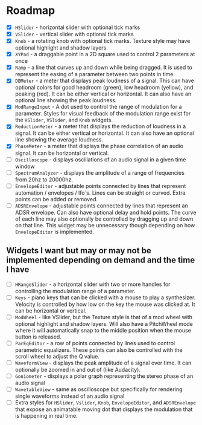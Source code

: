 # Roadmap

* [x] `HSlider` - horizontal slider with optional tick marks
* [x] `VSlider` - vertical slider with optional tick marks
* [x] `Knob` - a rotating knob with optional tick marks. Texture style may have optional highlight and shadow layers.
* [x] `XYPad` - a draggable point in a 2D square used to control 2 parameters at once
* [x] `Ramp` - a line that curves up and down while being dragged. It is used to represent the easing of a parameter between two points in time.
* [x] `DBMeter` - a meter that displays peak loudness of a signal. This can have optional colors for good headroom (green), low headroom (yellow), and peaking (red). It can be either vertical or horizontal. It can also have an optional line showing the peak loudness.
* [x] `ModRangeInput` - A dot used to control the range of modulation for a parameter. Styles for visual feedback of the modulation range exist for the `HSlider`, `VSlider`, and `Knob` widgets.
* [x] `ReductionMeter` - a meter that displays the reduction of loudness in a signal. It can be either vertical or horizontal. It can also have an optional line showing the average loudness.
* [x] `PhaseMeter` - a meter that displays the phase correlation of an audio signal. It can be horizontal or vertical.
* [ ] `Oscilloscope` - displays oscillations of an audio signal in a given time window
* [ ] `SpectrumAnalyzer` - displays the amplitude of a range of frequencies from 20hz to 20000hz.
* [ ] `EnvelopeEditor` - adjustable points connected by lines that represent automation / envelopes / lfo`s. Lines can be straight or curved. Extra points can be added or removed.
* [ ] `ADSREnvelope` - adjustable points connected by lines that represent an ADSR envelope. Can also have optional delay and hold points. The curve of each line may also optionally be controlled by dragging up and down on that line. This widget may be unnecessary though depending on how `EnvelopeEditor` is implemented.

## Widgets I want but may or may not be implemented depending on demand and the time I have

* [ ] `HRangeSlider` - a horizontal slider with two or more handles for controlling the modulation range of a parameter.
* [ ] `Keys` - piano keys that can be clicked with a mouse to play a synthesizer. Velocity is controlled by how low on the key the mouse was clicked at. It can be horizontal or vertical.
* [ ] `ModWheel` - like VSlider, but the Texture style is that of a mod wheel with optional highlight and shadow layers. Will also have a PitchWheel mode where it will automatically snap to the middle position when the mouse button is released.
* [ ] `ParEqEditor` - a row of points connected by lines used to control parametric equalizers. These points can also be controlled with the scroll wheel to adjust the Q value.
* [ ] `WaveformView` - displays the peak amplitude of a signal over time. It can optionally be zoomed in and out of (like Audacity).
* [ ] `Goniometer` - displays a polar graph representing the stereo phase of an audio signal
* [ ] `WavetableView` - same as oscilloscope but specifically for rendering single waveforms instead of an audio signal
* [ ] Extra styles for `HSlider`, `Vslider`, `Knob`, `EnvelopeEditor`, and `ADSREnvelope` that expose an animatable moving dot that displays the modulation that is happening in real time.
